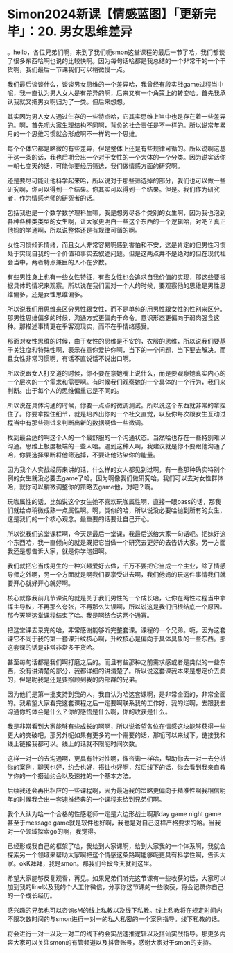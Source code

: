 # Simon2024新课【情感蓝图】「更新完毕」：20. 男女思维差异

。hello，各位兄弟们啊，来到了我们呃smon这堂课程的最后一节了哈，我们都谈了很多东西哈啊也说的比较快啊。因为每句话哈都是我总结的一个非常干的一个干货啊，我们最后一节课我们可以稍微慢一点。

我们最后谈谈什么，谈谈男女思维的一个差异哈，我曾经有段实战game过程当中呢，我一直认为男人女人是有差异的啊，后来又有一个角策上的转变哈。首先我承认我就又把男女啊归为了一类。但后来想想。

其实因为男人女人通过生存的一些特点哈，它其实思维上当中也是存在着一些差异的。啊，首先呃大家生理结构不同啊，背负的社会责任是不一样的。所以说常年累月的一个思维习惯就会形成啊不一样的一个思维。

每个个体它都是略微的有些差异，但是整体上还是有些规律可循的。所以说啊这基于这一条的话，我也后期会出一个对于女性的一个大体的一个分类。因为说实话你一朝七变天的话，可能你要经历筛选，我们做情感方面的研究啊。

还是要尽可能让他科学起来哈，所以说对于那些筛选掉的部分，我们也可以做一些研究啊，你可以得到一个结果。你其实可以得到一个结果。但是。我们作为研究者，作为情感老师的研究者的话。

包括我也是一个数学数学理科生嘛，我是想穷尽各个类别的女生啊，因为我也泡到各种各种类类型的女生啊，让大家更明白一些这个东西的一个逻辑哈，对吧？真正他妈的学通啊，所以说整体还是有规律可循的啊。

女性习惯倾诉情绪，而且女人非常容易啊感到害怕和不安，这是肯定的但男性习惯处于实现自我的一个价值和事实去叙述问题。但是这两点并不是绝对的但在现代社会当中，两者特点兼巨的人不在少数。

有些男性身上也有一些女性特征，有些女性也会追求自我价值的实现，那这些要根据具体的情况来观察。所以说在我们面对一个人的时候，要观察他的思维是男性思维偏多，还是女性思维偏多。

所以说我们用思维来区分男性跟女性，而不是单纯的用男性跟女性的性别来区分。那男性思维偏多的时候，沟通方式更偏向于命令。意识形态更偏向于弱肉强食这种。那描述事情更在乎客观现实，而不在乎情绪感受。

那面对女性思维的时候，由于女性的思维是不安的，衣服的思维，所以说我们要基于关注度和特殊性啊，表示在意你爱护你啊，当下的一个问题，当下要去解决。而且女性非常习惯啊，有话不直说话不说出口啊。

所以说跟女人打交道的时候，你不要在意她嘴上说什么，而是要观察她真实内心的一个层次的一个需求和需要啊。有时候我们观察她的一个具体的一个行为，我们来判断。由于每个人的思维偏重它是不同的。

所以说在具体沟通的时候，你要一点点的微调测试。所以说这个东西就非常的拿捏住了。你要拿捏住细节，就是培养出你的一个社交直觉，以及你每次跟女生互动过程当中有那些测试来判断出新的数据啊做一些微调。

找到最合适的啊这个人的一个最舒服的一个沟通状态。当然哈也存在一些特别难以沟通。思维上极度极端的一些人哈。遇到这种人啊，我建议就是你不要跟他沟通了哈，你要选择果断将他筛选掉，不要让他沾染你的能量。

因为我个人实战经历来讲的话，什么样的女人都见到过啊，有一些那种确实特别个例的女生就没必要去game了哈。因为啊像我们做研究哈，我们可以去对女性群体哈，就你可以稍微调整你的策略去game他，对吧？啊。

玩咖属性的话，比如说这个女生她不喜欢玩咖属性啊，直接一眼pass的话，那我们就给点稍微成熟一点属性啊。啊，类似的哈，所以说没必要哈抛到所有的女生，这是我们的一个核心观念。最重要的话要让自己开心。

所以说我们这堂课程啊，今天是最后一堂课，我最后送给大家一句话吧。把妹好这个东西哈，我一直倾向的就是既把它当做一个研究去更好的去告诉大家。另一方面我还是想告诉大家，就是你学泡妞啊。

我们就把它当成男生的一种兴趣爱好去做，千万不要把它当成一个主业，除了情感导师之外啊，另一个方面就是啊我们要享受进去啊，我们他妈的玩这件事情我们就要开心就好开心就好啊。

核心就像我前几节课说的就是关于我们男性的一个成长哈，让你在两性过程当中拿挥主导权，不再那么夸张，不再那么失误啊，所以说这是我们归根结底一个原因。那今天啊这堂课程结束了哈。我是啊结合这两个通宵。

把这堂课去录完的哈，非常感谢能够听完整套课。课程的一个兄弟。呃，因为这套课它不同于我的第一套课升纹核心啊，升纹核心是偏向于具体具象的一些东西。那这套课的话是非常非常多干货哈。

甚至每句话都是我们啊打磨之后的。而且有些那种之前需求感或者是类似的一些东西，没有讲清楚的部分，我都详细的讲清楚了。所以说这套课我本来是想定价去卖的，但是呢我是还是要照顾到我的内部群的兄弟。

因为他们是第一批支持到我的人，我自认为哈这套课啊，是非常全面的，非常全面的。我希望大家看完这套课程之后一定要啊联系我的工作好，我的烂啊，去跟我去沟通你的体会是什么？你的感悟是什么啊，你的收获是什么。

我是非常看到大家能够有些成长的啊啊，所以说希望各位在情感这块能够获得一些更大的突破吧。那另外呢如果有更多的一个需要的话，那呃可以来线下。链接我和线上链接我都可以。线上的话就不限呃时间次数。

这样一对一的去沟通啊，更具有针对性啊，像咨询一样哈，帮助你去一对一去分析你的案例，聊天也好，约会也好，搭讪也好啊，然后线下的话，你会看到我亲自教学你的一个搭讪约会以及速推的一个基本方法。

后续我还会再出相应的一些课程啊，因为最近我的策略更偏向于精准性啊我相信明年的时候我会出一套速推经典的一个课程来给到兄弟们啊。

我个人认为哈一个合格的性感老师一定是六边形战士啊那day game night game甚至于message game就是软件也好啊，我也是对自己这样严格要求的哈。当我对一个领域探索go的啊，我觉得。

已经形成我自己的框架了哈，我给到大家课啊，给到大家我的一个体系啊，我就会探索另一个领域来帮助大家啊把这个情感这条路啊能够呃更具有科学性啊，告诉大家。okK拜拜，我是smon。那我们今段今天就到这里。

希望大家能够反复观看，再见。如果兄弟们听完这节课有一些收获的话，大家可以加到我的line以及我的个人工作微信，分享你这节课的一些收获，将会记录你自己的一个成长经历。

感兴趣的兄弟也可以咨询sM的线上私教以及线下私教。线上私教将在规定时间内不限次数时间的与smon进行一对一的私人私密的一个案例指导。线下私教的话。

将会进行一对一以及一对二的线下约会实战速推逻辑以及搭讪实战指导。那更多内容大家可以关注smon的有管频道以及抖音账号，感谢大家对于smon的支持。


